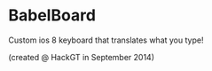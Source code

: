 BabelBoard
==========

Custom ios 8 keyboard that translates what you type!


(created @ HackGT in September 2014)
